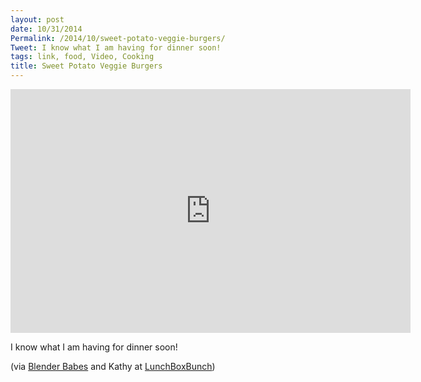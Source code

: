 ```yaml
---
layout: post
date: 10/31/2014
Permalink: /2014/10/sweet-potato-veggie-burgers/
Tweet: I know what I am having for dinner soon!
tags: link, food, Video, Cooking
title: Sweet Potato Veggie Burgers
---
```


<iframe id="video" width="640" height="390" src="http://www.youtube.com/embed/WJqPQmRvxR8" frameborder="0" allowfullscreen></iframe>

<p>I know what I am having for dinner soon!</p>

<p>(via <a href="https://twitter.com/BlenderBabes/status/527604917653876737">Blender Babes</a> and Kathy at <a href="http://kblog.lunchboxbunch.com/2012/02/easy-sweet-potato-veggie-burgers-with.html">LunchBoxBunch</a>)</p>